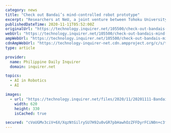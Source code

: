 ```yaml
---
category: news
title: "Check out Bandai’s mind-controlled robot prototype"
excerpt: "Researchers at NeU, a joint venture between Tohoku University and Hitachi, have developed a prototype toy robot controlled directly by the mind, in collaboration with toy giant Bandai. This robot ..."
publishedDateTime: 2020-11-11T05:52:00Z
originalUrl: "https://technology.inquirer.net/105500/check-out-bandais-mind-controlled-robot-prototype"
webUrl: "https://technology.inquirer.net/105500/check-out-bandais-mind-controlled-robot-prototype"
ampWebUrl: "https://technology.inquirer.net/105500/check-out-bandais-mind-controlled-robot-prototype/amp"
cdnAmpWebUrl: "https://technology-inquirer-net.cdn.ampproject.org/c/s/technology.inquirer.net/105500/check-out-bandais-mind-controlled-robot-prototype/amp"
type: article

provider:
  name: Philippine Daily Inquirer
  domain: inquirer.net

topics:
  - AI in Robotics
  - AI

images:
  - url: "https://technology.inquirer.net/files/2020/11/20201111-Bandai-toy-robot-620x330.jpg"
    width: 620
    height: 330
    isCached: true

secured: "cVoUGMv3ciV+6X/XqzNtGilrySU7H92u0vGR7pbHawhOzZFFDyrFCiN0n+c3fEWviHnGasMVYCyE9aJuhsW0ALjd6sWKhq8DmTzUAGrg41Bg/j2TudZBaTGVOrliWjW6N0X2eTCfGy5sWEx/Dz2dNjxXb6jhXOG0axDwyJmrw6GhQMYlS1v5t0X1ABKwTvZsk1L8+QYD1GwBbC2S8P6hJlDm1YlEWFixAeO5kYAZh4xjINiDi8ETW4NsJt2gvtZbTI2dKDGfSkeywuW97yQNzp2XNMH48icE6i/JoB3QHzGHl08ok9gWaQlgqK7P1lOAkLpXWuiOH5AwZ6HAlrZKQcQrFPPZp0a2WuUdRxteaNM=;70IYr7dHbt75TzmxPaIskw=="
---
```


